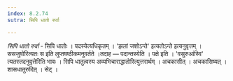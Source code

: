 ```yaml
---
index: 8.2.74
sutra: सिपि धातो रुर्वा

---
```

_सिपि धातो रुर्वा_ - सिपि धातोः । पदस्येत्यधिकृतम् । 'झलां जशोऽन्ते' इत्यतोऽन्ते इत्यनुवृत्तम् ।ससजुषो॑रित्यतः स इति लुप्तषष्ठीकमनुवर्तते ।तदाह —  पदान्तस्येति । पक्षे इति । 'वसुरुआंस्वि' त्यतस्तदनुवृत्तेरिति भावः । सिपि धातुत्वस्य अव्यभिचाराद्धातोरित्युत्तरार्थम् । अचकासीत् । अचकासिष्यत् । शासधातुरुदित् । सेट् ।